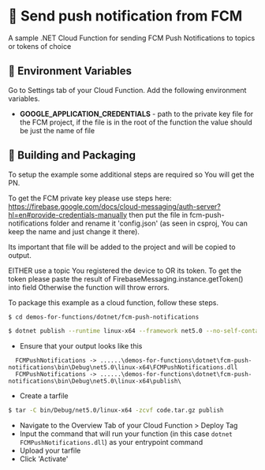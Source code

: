 # 🚮 Send push notification from FCM
A sample .NET Cloud Function for sending FCM Push Notifications to topics or tokens of choice

## 📝 Environment Variables
Go to Settings tab of your Cloud Function. Add the following environment variables.

* **GOOGLE_APPLICATION_CREDENTIALS** - path to the private key file for the FCM project, if the file is in the root of the function the value should be just the name of file

## 🚀 Building and Packaging

To setup the example some additional steps are required so You will get the PN.

To get the FCM private key please use steps here:
https://firebase.google.com/docs/cloud-messaging/auth-server?hl=en#provide-credentials-manually
then put the file in fcm-push-notifications folder and rename it 'config.json' (as seen in csproj, You can keep the name and just change it there).

Its important that file will be added to the project and will be copied to output.

EITHER use a topic You registered the device to OR its token.
To get the token please paste the result of FirebaseMessaging.instance.getToken() into field
Otherwise the function will throw errors.

To package this example as a cloud function, follow these steps.

```bash
$ cd demos-for-functions/dotnet/fcm-push-notifications

$ dotnet publish --runtime linux-x64 --framework net5.0 --no-self-contained
```

* Ensure that your output looks like this 
```
  FCMPushNotifications -> ......\demos-for-functions\dotnet\fcm-push-notifications\bin\Debug\net5.0\linux-x64\FCMPushNotifications.dll
  FCMPushNotifications -> ......\demos-for-functions\dotnet\fcm-push-notifications\bin\Debug\net5.0\linux-x64\publish\
```

* Create a tarfile

```bash
$ tar -C bin/Debug/net5.0/linux-x64 -zcvf code.tar.gz publish
```

* Navigate to the Overview Tab of your Cloud Function > Deploy Tag
* Input the command that will run your function (in this case `dotnet FCMPushNotifications.dll`) as your entrypoint command
* Upload your tarfile 
* Click 'Activate'
